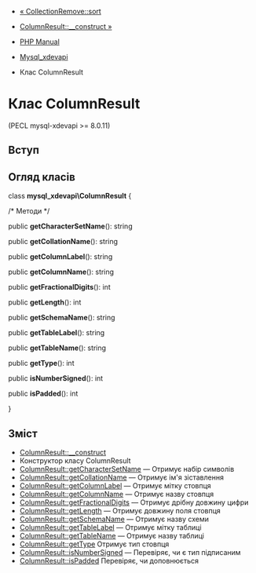 - [« CollectionRemove::sort](mysql-xdevapi-collectionremove.sort.md)
- [ColumnResult::\_\_construct »](mysql-xdevapi-columnresult.construct.md)

- [PHP Manual](index.md)
- [Mysql_xdevapi](book.mysql-xdevapi.md)
- Клас ColumnResult

# Клас ColumnResult

(PECL mysql-xdevapi \>= 8.0.11)

## Вступ

## Огляд класів

class **mysql_xdevapi\ColumnResult** {

/\* Методи \*/

public **getCharacterSetName**(): string

public **getCollationName**(): string

public **getColumnLabel**(): string

public **getColumnName**(): string

public **getFractionalDigits**(): int

public **getLength**(): int

public **getSchemaName**(): string

public **getTableLabel**(): string

public **getTableName**(): string

public **getType**(): int

public **isNumberSigned**(): int

public **isPadded**(): int

}

## Зміст

- [ColumnResult::\_\_construct](mysql-xdevapi-columnresult.construct.md)
- Конструктор класу ColumnResult
- [ColumnResult::getCharacterSetName](mysql-xdevapi-columnresult.getcharactersetname.md)
— Отримує набір символів
- [ColumnResult::getCollationName](mysql-xdevapi-columnresult.getcollationname.md)
— Отримує ім'я зіставлення
- [ColumnResult::getColumnLabel](mysql-xdevapi-columnresult.getcolumnlabel.md)
— Отримує мітку стовпця
- [ColumnResult::getColumnName](mysql-xdevapi-columnresult.getcolumnname.md)
— Отримує назву стовпця
- [ColumnResult::getFractionalDigits](mysql-xdevapi-columnresult.getfractionaldigits.md)
— Отримує дрібну довжину цифри
- [ColumnResult::getLength](mysql-xdevapi-columnresult.getlength.md)
— Отримує довжину поля стовпця
- [ColumnResult::getSchemaName](mysql-xdevapi-columnresult.getschemaname.md)
— Отримує назву схеми
- [ColumnResult::getTableLabel](mysql-xdevapi-columnresult.gettablelabel.md)
— Отримує мітку таблиці
- [ColumnResult::getTableName](mysql-xdevapi-columnresult.gettablename.md)
— Отримує назву таблиці
- [ColumnResult::getType](mysql-xdevapi-columnresult.gettype.md)
Отримує тип стовпця
- [ColumnResult::isNumberSigned](mysql-xdevapi-columnresult.isnumbersigned.md)
— Перевіряє, чи є тип підписаним
- [ColumnResult::isPadded](mysql-xdevapi-columnresult.ispadded.md)
Перевіряє, чи доповнюється
